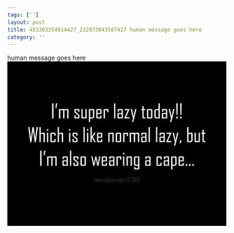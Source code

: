 ```yaml
---
tags: ['']
layout: post
title: 451303254914427_232973843507427 human message goes here
category: ''
---
```

human message goes here
![451303254914427_232973843507427](/uploads/2013-3-27-451303254914427_232973843507427-human-message-goes-here.jpg)

